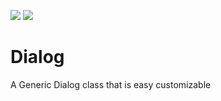 <a href='https://bintray.com/eddmash/maven/dialogs/1.0.0/link'><img src='https://api.bintray.com/packages/eddmash/maven/dialogs/images/download.svg?version=1.0.0'></a>
<a href='https://bintray.com/eddmash/maven/dialogs?source=watch' alt='Get automatic notifications about new "dialogs" versions'><img src='https://www.bintray.com/docs/images/bintray_badge_color.png'></a>
# Dialog
A Generic Dialog class that is easy customizable